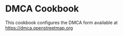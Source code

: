 # DMCA Cookbook

This cookbook configures the DMCA form available at https://dmca.openstreetmap.org

